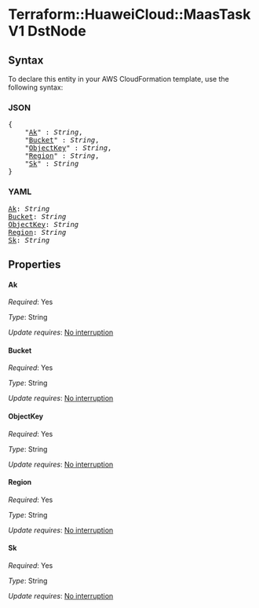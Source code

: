 # Terraform::HuaweiCloud::MaasTaskV1 DstNode

## Syntax

To declare this entity in your AWS CloudFormation template, use the following syntax:

### JSON

<pre>
{
    "<a href="#ak" title="Ak">Ak</a>" : <i>String</i>,
    "<a href="#bucket" title="Bucket">Bucket</a>" : <i>String</i>,
    "<a href="#objectkey" title="ObjectKey">ObjectKey</a>" : <i>String</i>,
    "<a href="#region" title="Region">Region</a>" : <i>String</i>,
    "<a href="#sk" title="Sk">Sk</a>" : <i>String</i>
}
</pre>

### YAML

<pre>
<a href="#ak" title="Ak">Ak</a>: <i>String</i>
<a href="#bucket" title="Bucket">Bucket</a>: <i>String</i>
<a href="#objectkey" title="ObjectKey">ObjectKey</a>: <i>String</i>
<a href="#region" title="Region">Region</a>: <i>String</i>
<a href="#sk" title="Sk">Sk</a>: <i>String</i>
</pre>

## Properties

#### Ak

_Required_: Yes

_Type_: String

_Update requires_: [No interruption](https://docs.aws.amazon.com/AWSCloudFormation/latest/UserGuide/using-cfn-updating-stacks-update-behaviors.html#update-no-interrupt)

#### Bucket

_Required_: Yes

_Type_: String

_Update requires_: [No interruption](https://docs.aws.amazon.com/AWSCloudFormation/latest/UserGuide/using-cfn-updating-stacks-update-behaviors.html#update-no-interrupt)

#### ObjectKey

_Required_: Yes

_Type_: String

_Update requires_: [No interruption](https://docs.aws.amazon.com/AWSCloudFormation/latest/UserGuide/using-cfn-updating-stacks-update-behaviors.html#update-no-interrupt)

#### Region

_Required_: Yes

_Type_: String

_Update requires_: [No interruption](https://docs.aws.amazon.com/AWSCloudFormation/latest/UserGuide/using-cfn-updating-stacks-update-behaviors.html#update-no-interrupt)

#### Sk

_Required_: Yes

_Type_: String

_Update requires_: [No interruption](https://docs.aws.amazon.com/AWSCloudFormation/latest/UserGuide/using-cfn-updating-stacks-update-behaviors.html#update-no-interrupt)

